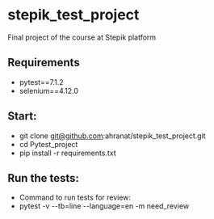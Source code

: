 # stepik_test_project
Final project of the course at Stepik platform

## Requirements
- pytest==7.1.2
- selenium==4.12.0

## Start:
- git clone git@github.com:ahranat/stepik_test_project.git
- cd Pytest_project
- pip install -r requirements.txt 

## Run the tests:
- Command to run tests for review:
- pytest -v --tb=line --language=en -m need_review